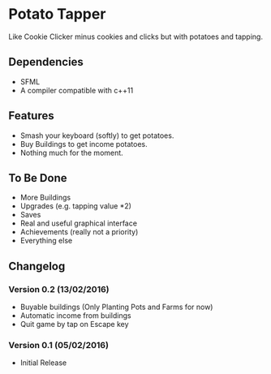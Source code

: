 # Potato Tapper
Like Cookie Clicker minus cookies and clicks but with potatoes and tapping.

## Dependencies
* SFML
* A compiler compatible with c++11

## Features
* Smash your keyboard (softly) to get potatoes.
* Buy Buildings to get income potatoes.
* Nothing much for the moment.

## To Be Done
* More Buildings
* Upgrades (e.g. tapping value *2)
* Saves
* Real and useful graphical interface
* Achievements (really not a priority)
* Everything else

## Changelog
### Version 0.2 (13/02/2016)
* Buyable buildings (Only Planting Pots and Farms for now)
* Automatic income from buildings
* Quit game by tap on Escape key

### Version 0.1 (05/02/2016)
* Initial Release

